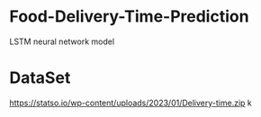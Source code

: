 # Food-Delivery-Time-Prediction
  LSTM neural network model

  # DataSet
  https://statso.io/wp-content/uploads/2023/01/Delivery-time.zip
k


